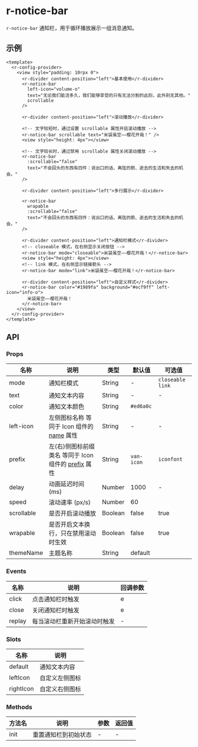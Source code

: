 # r-notice-bar

`r-notice-bar` 通知栏，用于循环播放展示一组消息通知。

## 示例

```vue
<template>
  <r-config-provider>
    <view style="padding: 10rpx 0">
      <r-divider content-position="left">基本使用</r-divider>
      <r-notice-bar
        left-icon="volume-o"
        text="无论我们能活多久，我们能够享受的只有无法分割的此刻，此外别无其他。"
        scrollable
      />

      <r-divider content-position="left">滚动播放</r-divider>

      <!-- 文字较短时，通过设置 scrollable 属性开启滚动播放 -->
      <r-notice-bar scrollable text="米袋虽空——樱花开哉！" />
      <view style="height: 4px"></view>

      <!-- 文字较长时，通过禁用 scrollable 属性关闭滚动播放 -->
      <r-notice-bar
        :scrollable="false"
        text="不会回头的东西有四件：说出口的话、离弦的箭、逝去的生活和失去的机会。"
      />

      <r-divider content-position="left">多行展示</r-divider>

      <r-notice-bar
        wrapable
        :scrollable="false"
        text="不会回头的东西有四件：说出口的话、离弦的箭、逝去的生活和失去的机会。"
      />

      <r-divider content-position="left">通知栏模式</r-divider>
      <!-- closeable 模式，在右侧显示关闭按钮 -->
      <r-notice-bar mode="closeable">米袋虽空——樱花开哉！</r-notice-bar>
      <view style="height: 4px"></view>
      <!-- link 模式，在右侧显示链接箭头 -->
      <r-notice-bar mode="link">米袋虽空——樱花开哉！</r-notice-bar>

      <r-divider content-position="left">自定义样式</r-divider>
      <r-notice-bar color="#1989fa" background="#ecf9ff" left-icon="info-o">
        米袋虽空——樱花开哉！
      </r-notice-bar>
    </view>
  </r-config-provider>
</template>
```

## API

### Props

| 名称       | 说明                                                                                             | 类型    | 默认值     | 可选值             |
| ---------- | ------------------------------------------------------------------------------------------------ | ------- | ---------- | ------------------ |
| mode       | 通知栏模式                                                                                       | String  | -          | `closeable` `link` |
| text       | 通知文本内容                                                                                     | String  | -          | -                  |
| color      | 通知文本颜色                                                                                     | String  | `#ed6a0c`  |                    |
| left-icon  | 左侧图标名称 等同于 Icon 组件的 [name](https://ext.dcloud.net.cn/plugin?id=18668) 属性           | String  | -          | -                  |
| prefix     | 左(右)侧图标前缀类名 等同于 Icon 组件的 [prefix](https://ext.dcloud.net.cn/plugin?id=18668) 属性 | String  | `van-icon` | `iconfont`         |
| delay      | 动画延迟时间 (ms)                                                                                | Number  | 1000       | -                  |
| speed      | 滚动速率 (px/s)                                                                                  | Number  | 60         |                    |
| scrollable | 是否开启滚动播放                                                                                 | Boolean | false      | true               |
| wrapable   | 是否开启文本换行，只在禁用滚动时生效                                                             | Boolean | false      | true               |
| themeName  | 主题名称                                                                                         | String  | default    |                    |

### Events

| 名称   | 说明                         | 回调参数 |
| ------ | ---------------------------- | -------- |
| click  | 点击通知栏时触发             | e        |
| close  | 关闭通知栏时触发             | e        |
| replay | 每当滚动栏重新开始滚动时触发 | -        |

### Slots

| 名称      | 说明           |
| --------- | -------------- |
| default   | 通知文本内容   |
| leftIcon  | 自定义左侧图标 |
| rightIcon | 自定义右侧图标 |

### Methods

| 方法名 | 说明                 | 参数 | 返回值 |
| ------ | -------------------- | ---- | ------ |
| init   | 重置通知栏到初始状态 | -    | -      |

